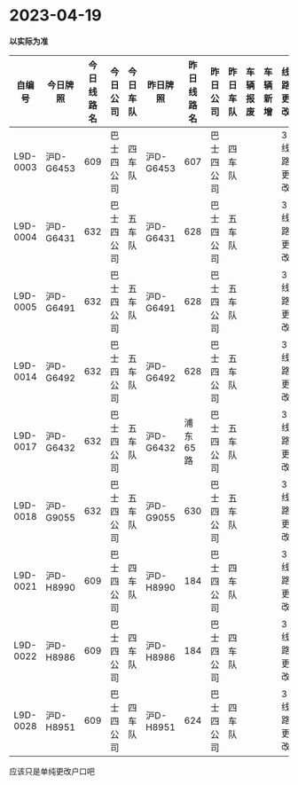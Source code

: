 # 2023-04-19

**以实际为准**

| 自编号      | 今日牌照     | 今日线路名 | 今日公司  | 今日车队 | 昨日牌照     | 昨日线路名 | 昨日公司  | 昨日车队 | 车辆报废 | 车辆新增 | 线路更改  | 车队更改 | 公司更改 | 牌照更改 |
|----------|----------|-------|-------|------|----------|-------|-------|------|------|------|-------|------|------|------|
| L9D-0003 | 沪D-G6453 | 609   | 巴士四公司 | 四车队  | 沪D-G6453 | 607   | 巴士四公司 | 四车队  |      |      | 3线路更改 |      |      |      |
| L9D-0004 | 沪D-G6431 | 632   | 巴士四公司 | 五车队  | 沪D-G6431 | 628   | 巴士四公司 | 五车队  |      |      | 3线路更改 |      |      |      |
| L9D-0005 | 沪D-G6491 | 632   | 巴士四公司 | 五车队  | 沪D-G6491 | 628   | 巴士四公司 | 五车队  |      |      | 3线路更改 |      |      |      |
| L9D-0014 | 沪D-G6492 | 632   | 巴士四公司 | 五车队  | 沪D-G6492 | 628   | 巴士四公司 | 五车队  |      |      | 3线路更改 |      |      |      |
| L9D-0017 | 沪D-G6432 | 632   | 巴士四公司 | 五车队  | 沪D-G6432 | 浦东65路 | 巴士四公司 | 五车队  |      |      | 3线路更改 |      |      |      |
| L9D-0018 | 沪D-G9055 | 632   | 巴士四公司 | 五车队  | 沪D-G9055 | 630   | 巴士四公司 | 五车队  |      |      | 3线路更改 |      |      |      |
| L9D-0021 | 沪D-H8990 | 609   | 巴士四公司 | 四车队  | 沪D-H8990 | 184   | 巴士四公司 | 四车队  |      |      | 3线路更改 |      |      |      |
| L9D-0022 | 沪D-H8986 | 609   | 巴士四公司 | 四车队  | 沪D-H8986 | 184   | 巴士四公司 | 四车队  |      |      | 3线路更改 |      |      |      |
| L9D-0028 | 沪D-H8951 | 609   | 巴士四公司 | 四车队  | 沪D-H8951 | 624   | 巴士四公司 | 四车队  |      |      | 3线路更改 |

应该只是单纯更改户口吧
